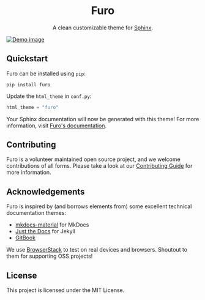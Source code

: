 <h1 align="center">Furo</h1>
<p align="center">
  A clean customizable theme for <a href="https://www.sphinx-doc.org/">Sphinx</a>.
</p>
<a href="https://pradyunsg.me/furo/">
  <img align="center" src="./docs/_static/demo.png" alt="Demo image">
</a>

## Quickstart

Furo can be installed using `pip`:

```
pip install furo
```

Update the `html_theme` in `conf.py`:

```py
html_theme = "furo"
```

Your Sphinx documentation will now be generated with this theme! For more information, visit [Furo's documentation][docs].

[docs]: https://pradyunsg.me/furo/

## Contributing

Furo is a volunteer maintained open source project, and we welcome contributions of all forms. Please take a look at our [Contributing Guide](https://pradyunsg.me/furo/contributing/) for more information.

## Acknowledgements

Furo is inspired by (and borrows elements from) some excellent technical documentation themes:

- [mkdocs-material] for MkDocs
- [Just the Docs] for Jekyll
- [GitBook]

We use [BrowserStack] to test on real devices and browsers. Shoutout to them for supporting OSS projects!

[mkdocs-material]: https://squidfunk.github.io/mkdocs-material/
[just the docs]: https://pmarsceill.github.io/just-the-docs/
[gitbook]: https://www.gitbook.com/
[browserstack]: https://browserstack.com/

## License

This project is licensed under the MIT License.
